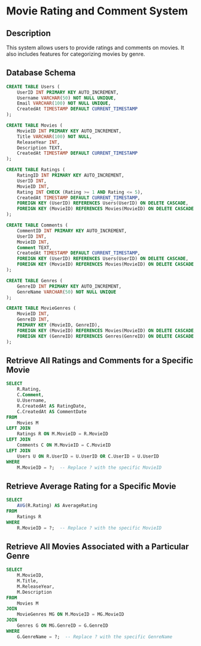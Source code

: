 # Movie Rating and Comment System

## Description

This system allows users to provide ratings and comments on movies. It also includes features for categorizing movies by genre.

## Database Schema

```sql
CREATE TABLE Users (
    UserID INT PRIMARY KEY AUTO_INCREMENT,
    Username VARCHAR(50) NOT NULL UNIQUE,
    Email VARCHAR(100) NOT NULL UNIQUE,
    CreatedAt TIMESTAMP DEFAULT CURRENT_TIMESTAMP
);

CREATE TABLE Movies (
    MovieID INT PRIMARY KEY AUTO_INCREMENT,
    Title VARCHAR(100) NOT NULL,
    ReleaseYear INT,
    Description TEXT,
    CreatedAt TIMESTAMP DEFAULT CURRENT_TIMESTAMP
);

CREATE TABLE Ratings (
    RatingID INT PRIMARY KEY AUTO_INCREMENT,
    UserID INT,
    MovieID INT,
    Rating INT CHECK (Rating >= 1 AND Rating <= 5),
    CreatedAt TIMESTAMP DEFAULT CURRENT_TIMESTAMP,
    FOREIGN KEY (UserID) REFERENCES Users(UserID) ON DELETE CASCADE,
    FOREIGN KEY (MovieID) REFERENCES Movies(MovieID) ON DELETE CASCADE
);

CREATE TABLE Comments (
    CommentID INT PRIMARY KEY AUTO_INCREMENT,
    UserID INT,
    MovieID INT,
    Comment TEXT,
    CreatedAt TIMESTAMP DEFAULT CURRENT_TIMESTAMP,
    FOREIGN KEY (UserID) REFERENCES Users(UserID) ON DELETE CASCADE,
    FOREIGN KEY (MovieID) REFERENCES Movies(MovieID) ON DELETE CASCADE
);

CREATE TABLE Genres (
    GenreID INT PRIMARY KEY AUTO_INCREMENT,
    GenreName VARCHAR(50) NOT NULL UNIQUE
);

CREATE TABLE MovieGenres (
    MovieID INT,
    GenreID INT,
    PRIMARY KEY (MovieID, GenreID),
    FOREIGN KEY (MovieID) REFERENCES Movies(MovieID) ON DELETE CASCADE,
    FOREIGN KEY (GenreID) REFERENCES Genres(GenreID) ON DELETE CASCADE
);
```

## Retrieve All Ratings and Comments for a Specific Movie

```sql
SELECT
    R.Rating,
    C.Comment,
    U.Username,
    R.CreatedAt AS RatingDate,
    C.CreatedAt AS CommentDate
FROM
    Movies M
LEFT JOIN
    Ratings R ON M.MovieID = R.MovieID
LEFT JOIN
    Comments C ON M.MovieID = C.MovieID
LEFT JOIN
    Users U ON R.UserID = U.UserID OR C.UserID = U.UserID
WHERE
    M.MovieID = ?;  -- Replace ? with the specific MovieID
```

## Retrieve Average Rating for a Specific Movie

```sql
SELECT
    AVG(R.Rating) AS AverageRating
FROM
    Ratings R
WHERE
    R.MovieID = ?;  -- Replace ? with the specific MovieID
```

## Retrieve All Movies Associated with a Particular Genre

```sql
SELECT
    M.MovieID,
    M.Title,
    M.ReleaseYear,
    M.Description
FROM
    Movies M
JOIN
    MovieGenres MG ON M.MovieID = MG.MovieID
JOIN
    Genres G ON MG.GenreID = G.GenreID
WHERE
    G.GenreName = ?;  -- Replace ? with the specific GenreName
```
